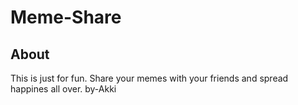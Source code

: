 # Meme-Share

## About

This is just for fun.
Share your memes with your friends and spread happines all over.
by-Akki
